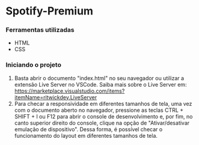 # Spotify-Premium

### Ferramentas utilizadas

<ul>
  <li>HTML</li>
  <li>CSS</li>
</ul>

### Iniciando o projeto

1. Basta abrir o documento "index.html" no seu navegador ou utilizar a extensão Live Server no VSCode. Saiba mais sobre o Live Server em: https://marketplace.visualstudio.com/items?itemName=ritwickdey.LiveServer
2. Para checar a responsividade em diferentes tamanhos de tela, uma vez com o documento aberto no navegador, pressione as teclas CTRL + SHIFT + I ou F12 para abrir o console de desenvolvimento e, por fim, no canto superior direito do console, clique na opção de "Ativar/desativar emulação de dispositivo". Dessa forma, é possível checar o funcionamento do layout em diferentes tamanhos de tela.
